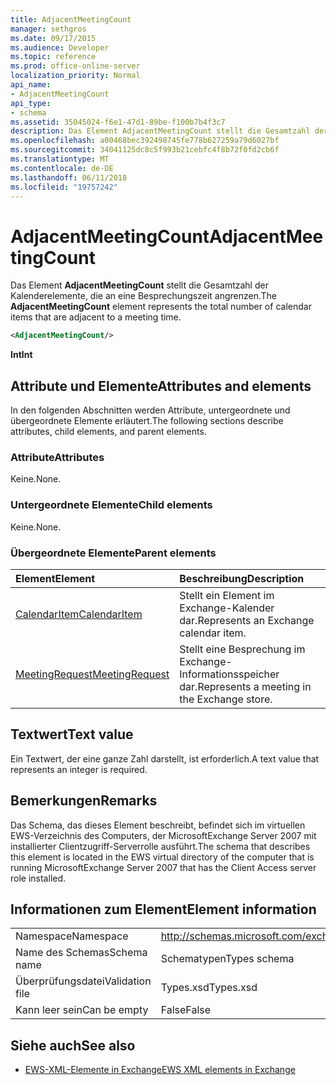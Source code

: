 ```yaml
---
title: AdjacentMeetingCount
manager: sethgros
ms.date: 09/17/2015
ms.audience: Developer
ms.topic: reference
ms.prod: office-online-server
localization_priority: Normal
api_name:
- AdjacentMeetingCount
api_type:
- schema
ms.assetid: 35045024-f6e1-47d1-89be-f100b7b4f3c7
description: Das Element AdjacentMeetingCount stellt die Gesamtzahl der Kalenderelemente, die an eine Besprechungszeit angrenzen.
ms.openlocfilehash: a00468bec392498745fe778b627259a79d6027bf
ms.sourcegitcommit: 34041125dc8c5f993b21cebfc4f8b72f0fd2cb6f
ms.translationtype: MT
ms.contentlocale: de-DE
ms.lasthandoff: 06/11/2018
ms.locfileid: "19757242"
---
```

# <a name="adjacentmeetingcount"></a><span data-ttu-id="20368-103">AdjacentMeetingCount</span><span class="sxs-lookup"><span data-stu-id="20368-103">AdjacentMeetingCount</span></span>

<span data-ttu-id="20368-104">Das Element **AdjacentMeetingCount** stellt die Gesamtzahl der Kalenderelemente, die an eine Besprechungszeit angrenzen.</span><span class="sxs-lookup"><span data-stu-id="20368-104">The **AdjacentMeetingCount** element represents the total number of calendar items that are adjacent to a meeting time.</span></span> 
  
```xml
<AdjacentMeetingCount/>
```

 <span data-ttu-id="20368-105">**Int**</span><span class="sxs-lookup"><span data-stu-id="20368-105">**Int**</span></span>
## <a name="attributes-and-elements"></a><span data-ttu-id="20368-106">Attribute und Elemente</span><span class="sxs-lookup"><span data-stu-id="20368-106">Attributes and elements</span></span>

<span data-ttu-id="20368-107">In den folgenden Abschnitten werden Attribute, untergeordnete und übergeordnete Elemente erläutert.</span><span class="sxs-lookup"><span data-stu-id="20368-107">The following sections describe attributes, child elements, and parent elements.</span></span>
  
### <a name="attributes"></a><span data-ttu-id="20368-108">Attribute</span><span class="sxs-lookup"><span data-stu-id="20368-108">Attributes</span></span>

<span data-ttu-id="20368-109">Keine.</span><span class="sxs-lookup"><span data-stu-id="20368-109">None.</span></span>
  
### <a name="child-elements"></a><span data-ttu-id="20368-110">Untergeordnete Elemente</span><span class="sxs-lookup"><span data-stu-id="20368-110">Child elements</span></span>

<span data-ttu-id="20368-111">Keine.</span><span class="sxs-lookup"><span data-stu-id="20368-111">None.</span></span>
  
### <a name="parent-elements"></a><span data-ttu-id="20368-112">Übergeordnete Elemente</span><span class="sxs-lookup"><span data-stu-id="20368-112">Parent elements</span></span>

|<span data-ttu-id="20368-113">**Element**</span><span class="sxs-lookup"><span data-stu-id="20368-113">**Element**</span></span>|<span data-ttu-id="20368-114">**Beschreibung**</span><span class="sxs-lookup"><span data-stu-id="20368-114">**Description**</span></span>|
|:-----|:-----|
|[<span data-ttu-id="20368-115">CalendarItem</span><span class="sxs-lookup"><span data-stu-id="20368-115">CalendarItem</span></span>](calendaritem.md) <br/> |<span data-ttu-id="20368-116">Stellt ein Element im Exchange-Kalender dar.</span><span class="sxs-lookup"><span data-stu-id="20368-116">Represents an Exchange calendar item.</span></span>  <br/> |
|[<span data-ttu-id="20368-117">MeetingRequest</span><span class="sxs-lookup"><span data-stu-id="20368-117">MeetingRequest</span></span>](meetingrequest.md) <br/> |<span data-ttu-id="20368-118">Stellt eine Besprechung im Exchange-Informationsspeicher dar.</span><span class="sxs-lookup"><span data-stu-id="20368-118">Represents a meeting in the Exchange store.</span></span>  <br/> |
   
## <a name="text-value"></a><span data-ttu-id="20368-119">Textwert</span><span class="sxs-lookup"><span data-stu-id="20368-119">Text value</span></span>

<span data-ttu-id="20368-120">Ein Textwert, der eine ganze Zahl darstellt, ist erforderlich.</span><span class="sxs-lookup"><span data-stu-id="20368-120">A text value that represents an integer is required.</span></span>
  
## <a name="remarks"></a><span data-ttu-id="20368-121">Bemerkungen</span><span class="sxs-lookup"><span data-stu-id="20368-121">Remarks</span></span>

<span data-ttu-id="20368-122">Das Schema, das dieses Element beschreibt, befindet sich im virtuellen EWS-Verzeichnis des Computers, der MicrosoftExchange Server 2007 mit installierter Clientzugriff-Serverrolle ausführt.</span><span class="sxs-lookup"><span data-stu-id="20368-122">The schema that describes this element is located in the EWS virtual directory of the computer that is running MicrosoftExchange Server 2007 that has the Client Access server role installed.</span></span>
  
## <a name="element-information"></a><span data-ttu-id="20368-123">Informationen zum Element</span><span class="sxs-lookup"><span data-stu-id="20368-123">Element information</span></span>

|||
|:-----|:-----|
|<span data-ttu-id="20368-124">Namespace</span><span class="sxs-lookup"><span data-stu-id="20368-124">Namespace</span></span>  <br/> |http://schemas.microsoft.com/exchange/services/2006/types  <br/> |
|<span data-ttu-id="20368-125">Name des Schemas</span><span class="sxs-lookup"><span data-stu-id="20368-125">Schema name</span></span>  <br/> |<span data-ttu-id="20368-126">Schematypen</span><span class="sxs-lookup"><span data-stu-id="20368-126">Types schema</span></span>  <br/> |
|<span data-ttu-id="20368-127">Überprüfungsdatei</span><span class="sxs-lookup"><span data-stu-id="20368-127">Validation file</span></span>  <br/> |<span data-ttu-id="20368-128">Types.xsd</span><span class="sxs-lookup"><span data-stu-id="20368-128">Types.xsd</span></span>  <br/> |
|<span data-ttu-id="20368-129">Kann leer sein</span><span class="sxs-lookup"><span data-stu-id="20368-129">Can be empty</span></span>  <br/> |<span data-ttu-id="20368-130">False</span><span class="sxs-lookup"><span data-stu-id="20368-130">False</span></span>  <br/> |
   
## <a name="see-also"></a><span data-ttu-id="20368-131">Siehe auch</span><span class="sxs-lookup"><span data-stu-id="20368-131">See also</span></span>

- [<span data-ttu-id="20368-132">EWS-XML-Elemente in Exchange</span><span class="sxs-lookup"><span data-stu-id="20368-132">EWS XML elements in Exchange</span></span>](ews-xml-elements-in-exchange.md)

